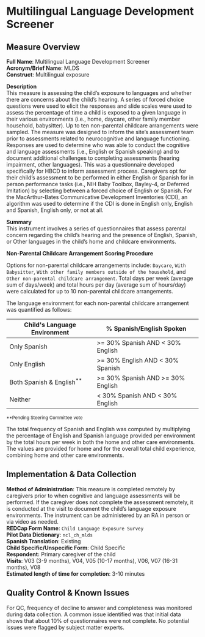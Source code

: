 # Multilingual Language Development Screener
## Measure Overview
**Full Name**: Multilingual Language Development Screener    
**Acronym/Brief Name**: MLDS    
**Construct**: Multilingual exposure    

**Description**     
This measure is assessing the child’s exposure to languages and whether there are concerns about the child’s hearing. A series of forced choice questions were used to elicit the responses and slide scales were used to assess the percentage of time a child is exposed to a given language in their various environments (i.e., home, daycare, other family member household, babysitter). Up to ten non-parental childcare arrangements were sampled. The measure was designed to inform the site’s assessment team prior to assessments related to neurocognitive and language functioning. Responses are used to determine who was able to conduct the cognitive and language assessments (i.e., English or Spanish speaking) and to document additional challenges to completing assessments (hearing impairment, other languages). This was a questionnaire developed specifically for HBCD to inform assessment process. Caregivers opt for their child’s assessment to be performed in either English or Spanish for in person performance tasks (i.e., NIH Baby Toolbox, Bayley-4, or Deferred Imitation) by selecting between a forced choice of English or Spanish. For the MacArthur-Bates Communicative Development Inventories (CDI), an algorithm was used to determine if the CDI is done in English only, English and Spanish, English only, or not at all.   

**Summary**     
This instrument involves a series of questionnaires that assess parental concern regarding the child’s hearing and the presence of English, Spanish, or Other languages in the child’s home and childcare environments. 

**Non-Parental Childcare Arrangement Scoring Procedure** 

Options for non-parental childcare arrangements include: `Daycare`, `With Babysitter`, `With other family members outside of the household`, and `Other non-parental childcare arrangement`. Total days per week (average sum of days/week) and total hours per day (average sum of hours/day) were calculated for up to 10 non-parental childcare arrangements.

The language environment for each non-parental childcare arrangement was quantified as follows:

| Child's Language Environment | % Spanish/English Spoken |
| - | - |
| Only Spanish | >= 30% Spanish AND < 30% English |
| Only English | >= 30% English AND < 30% Spanish |
| Both Spanish & English<sup>**</sup> | >= 30% Spanish AND >= 30% English |
| Neither | < 30% Spanish AND < 30% English |

<sup>**Pending Steering Committee vote</sup>

The total frequency of Spanish and English was computed by multiplying the percentage of English and Spanish language provided per environment by the total hours per week in both the home and other care environments. The values are provided for home and for the overall total child experience, combining home and other care environments.

## Implementation & Data Collection
**Method of Administration**: This measure is completed remotely by caregivers prior to when cognitive and language assessments will be performed. If the caregiver does not complete the assessment remotely, it is conducted at the visit to document the child’s language exposure environments. The instrument can be administered by an RA in person or via video as needed.    
**REDCap Form Name**: `Child Language Exposure Survey`    
**Pilot Data Dictionary**: `ncl_ch_mlds`  
**Spanish Translation**: Existing   
**Child Specific/Unspecific Form**: Child Specific  
**Respondent:** Primary caregiver of the child  
**Visits**: V03 (3-9 months), V04, V05 (10-17 months), V06, V07 (16-31 months), V08  
**Estimated length of time for completion**: 3-10 minutes

## Quality Control & Known Issues
For QC, frequency of decline to answer and completeness was monitored during data collection. A common issue identified was that initial data shows that about 10% of questionnaires were not complete. No potential issues were flagged by subject matter experts.   